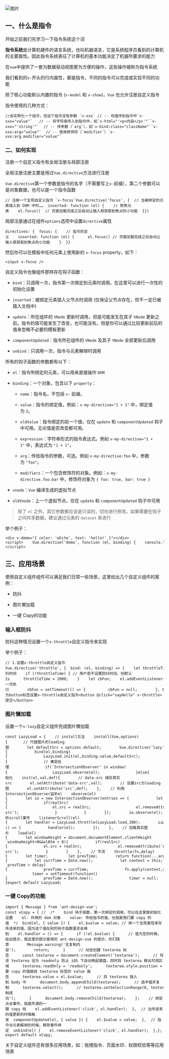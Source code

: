 ![图片](https://img-blog.csdnimg.cn/img_convert/555dd2d8dc6a93420bf93983aab5515f.png)

## 一、什么是指令

开始之前我们先学习一下指令系统这个词

**指令系统**是计算机硬件的语言系统，也叫机器语言，它是系统程序员看到的计算机的主要属性。因此指令系统表征了计算机的基本功能决定了机器所要求的能力

在`vue`中提供了一套为数据驱动视图更为方便的操作，这些操作被称为指令系统

我们看到的`v-`开头的行内属性，都是指令，不同的指令可以完成或实现不同的功能

除了核心功能默认内置的指令 (`v-model` 和 `v-show`)，`Vue` 也允许注册自定义指令

指令使用的几种方式：

```cobol
//会实例化一个指令，但这个指令没有参数 `v-xxx` // -- 将值传到指令中`v-xxx="value"`   // -- 将字符串传入到指令中，如`v-html="'<p>内容</p>'"``v-xxx="'string'"`  // -- 传参数（`arg`），如`v-bind:class="className"``v-xxx:arg="value"`  // -- 使用修饰符（`modifier`）`v-xxx:arg.modifier="value"` 
```

### 二、如何实现

注册一个自定义指令有全局注册与局部注册

全局注册注册主要是用过`Vue.directive`方法进行注册

`Vue.directive`第一个参数是指令的名字（不需要写上`v-`前缀），第二个参数可以是对象数据，也可以是一个指令函数

```cobol
// 注册一个全局自定义指令 `v-focus`Vue.directive('focus', {  // 当被绑定的元素插入到 DOM 中时……  inserted: function (el) {    // 聚焦元素    el.focus()  // 页面加载完成之后自动让输入框获取到焦点的小功能  }})
```

局部注册通过在组件`options`选项中设置`directive`属性

```cobol
directives: {  focus: {    // 指令的定义    inserted: function (el) {      el.focus() // 页面加载完成之后自动让输入框获取到焦点的小功能    }  }}
```

然后你可以在模板中任何元素上使用新的 `v-focus` property，如下：

```cobol
<input v-focus />
```

自定义指令也像组件那样存在钩子函数：

-   `bind`：只调用一次，指令第一次绑定到元素时调用。在这里可以进行一次性的初始化设置
    
-   `inserted`：被绑定元素插入父节点时调用 (仅保证父节点存在，但不一定已被插入文档中)
    
-   `update`：所在组件的 `VNode` 更新时调用，但是可能发生在其子 `VNode` 更新之前。指令的值可能发生了改变，也可能没有。但是你可以通过比较更新前后的值来忽略不必要的模板更新
    
-   `componentUpdated`：指令所在组件的 `VNode` 及其子 `VNode` 全部更新后调用
    
-   `unbind`：只调用一次，指令与元素解绑时调用
    

所有的钩子函数的参数都有以下：

-   `el`：指令所绑定的元素，可以用来直接操作 `DOM`
    
-   `binding`：一个对象，包含以下 `property`：
    
    -   `name`：指令名，不包括 `v-` 前缀。
        
    -   `value`：指令的绑定值，例如：`v-my-directive="1 + 1"` 中，绑定值为 `2`。
        
    -   `oldValue`：指令绑定的前一个值，仅在 `update` 和 `componentUpdated` 钩子中可用。无论值是否改变都可用。
        
    -   `expression`：字符串形式的指令表达式。例如 `v-my-directive="1 + 1"` 中，表达式为 `"1 + 1"`。
        
    -   `arg`：传给指令的参数，可选。例如 `v-my-directive:foo` 中，参数为 `"foo"`。
        
    -   `modifiers`：一个包含修饰符的对象。例如：`v-my-directive.foo.bar` 中，修饰符对象为 `{ foo: true, bar: true }`
        
-   `vnode`：`Vue` 编译生成的虚拟节点
    
-   `oldVnode`：上一个虚拟节点，仅在 `update` 和 `componentUpdated` 钩子中可用
    

> 除了 `el` 之外，其它参数都应该是只读的，切勿进行修改。如果需要在钩子之间共享数据，建议通过元素的 `dataset` 来进行

举个例子：

```cobol
<div v-demo="{ color: 'white', text: 'hello!' }"></div><script>    Vue.directive('demo', function (el, binding) {    console.log(binding.value.color) // "white"    console.log(binding.value.text)  // "hello!"    })</script>
```

## 三、应用场景

使用自定义组件组件可以满足我们日常一些场景，这里给出几个自定义组件的案例：

-   防抖
    
-   图片懒加载
    
-   一键 Copy的功能
    

### 输入框防抖

防抖这种情况设置一个`v-throttle`自定义指令来实现

举个例子：

```cobol
// 1.设置v-throttle自定义指令Vue.directive('throttle', {  bind: (el, binding) => {    let throttleTime = binding.value; // 防抖时间    if (!throttleTime) { // 用户若不设置防抖时间，则默认2s      throttleTime = 2000;    }    let cbFun;    el.addEventListener('click', event => {      if (!cbFun) { // 第一次执行        cbFun = setTimeout(() => {          cbFun = null;        }, throttleTime);      } else {        event && event.stopImmediatePropagation();      }    }, true);  },});// 2.为button标签设置v-throttle自定义指令<button @click="sayHello" v-throttle>提交</button>
```

### 图片懒加载

设置一个`v-lazy`自定义组件完成图片懒加载

```cobol
const LazyLoad = {    // install方法    install(Vue,options){       // 代替图片的loading图        let defaultSrc = options.default;        Vue.directive('lazy',{            bind(el,binding){                LazyLoad.init(el,binding.value,defaultSrc);            },            inserted(el){                // 兼容处理                if('IntersectionObserver' in window){                    LazyLoad.observe(el);                }else{                    LazyLoad.listenerScroll(el);                }                            },        })    },    // 初始化    init(el,val,def){        // data-src 储存真实src        el.setAttribute('data-src',val);        // 设置src为loading图        el.setAttribute('src',def);    },    // 利用IntersectionObserver监听el    observe(el){        let io = new IntersectionObserver(entries => {            let realSrc = el.dataset.src;            if(entries[0].isIntersecting){                if(realSrc){                    el.src = realSrc;                    el.removeAttribute('data-src');                }            }        });        io.observe(el);    },    // 监听scroll事件    listenerScroll(el){        let handler = LazyLoad.throttle(LazyLoad.load,300);        LazyLoad.load(el);        window.addEventListener('scroll',() => {            handler(el);        });    },    // 加载真实图片    load(el){        let windowHeight = document.documentElement.clientHeight        let elTop = el.getBoundingClientRect().top;        let elBtm = el.getBoundingClientRect().bottom;        let realSrc = el.dataset.src;        if(elTop - windowHeight<0&&elBtm > 0){            if(realSrc){                el.src = realSrc;                el.removeAttribute('data-src');            }        }    },    // 节流    throttle(fn,delay){        let timer;         let prevTime;        return function(...args){            let currTime = Date.now();            let context = this;            if(!prevTime) prevTime = currTime;            clearTimeout(timer);                        if(currTime - prevTime > delay){                prevTime = currTime;                fn.apply(context,args);                clearTimeout(timer);                return;            }             timer = setTimeout(function(){                prevTime = Date.now();                timer = null;                fn.apply(context,args);            },delay);        }    } }export default LazyLoad;
```

### 一键 Copy的功能

```cobol
import { Message } from 'ant-design-vue'; const vCopy = { //  /*    bind 钩子函数，第一次绑定时调用，可以在这里做初始化设置    el: 作用的 dom 对象    value: 传给指令的值，也就是我们要 copy 的值  */  bind(el, { value }) {    el.$value = value; // 用一个全局属性来存传进来的值，因为这个值在别的钩子函数里还会用到    el.handler = () => {      if (!el.$value) {      // 值为空的时候，给出提示，我这里的提示是用的 ant-design-vue 的提示，你们随意        Message.warning('无复制内容');        return;      }      // 动态创建 textarea 标签      const textarea = document.createElement('textarea');      // 将该 textarea 设为 readonly 防止 iOS 下自动唤起键盘，同时将 textarea 移出可视区域      textarea.readOnly = 'readonly';      textarea.style.position = 'absolute';      textarea.style.left = '-9999px';      // 将要 copy 的值赋给 textarea 标签的 value 属性      textarea.value = el.$value;      // 将 textarea 插入到 body 中      document.body.appendChild(textarea);      // 选中值并复制      textarea.select();      // textarea.setSelectionRange(0, textarea.value.length);      const result = document.execCommand('Copy');      if (result) {        Message.success('复制成功');      }      document.body.removeChild(textarea);    };    // 绑定点击事件，就是所谓的一键 copy 啦    el.addEventListener('click', el.handler);  },  // 当传进来的值更新的时候触发  componentUpdated(el, { value }) {    el.$value = value;  },  // 指令与元素解绑的时候，移除事件绑定  unbind(el) {    el.removeEventListener('click', el.handler);  },}; export default vCopy;
```

关于自定义组件还有很多应用场景，如：拖拽指令、页面水印、权限校验等等应用场景